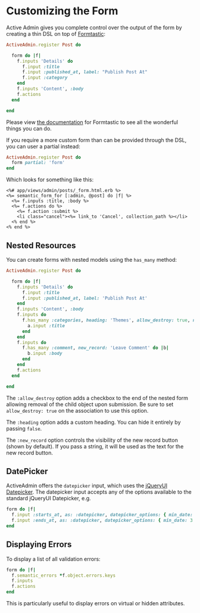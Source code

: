 # Customizing the Form

Active Admin gives you complete control over the output of the form by creating
a thin DSL on top of [Formtastic](https://github.com/justinfrench/formtastic):

```ruby
ActiveAdmin.register Post do

  form do |f|
    f.inputs 'Details' do
      f.input :title
      f.input :published_at, label: "Publish Post At"
      f.input :category
    end
    f.inputs 'Content', :body
    f.actions
  end

end
```

Please view [the documentation](http://github.com/justinfrench/formtastic)
for Formtastic to see all the wonderful things you can do.

If you require a more custom form than can be provided through the DSL, you can
user a partial instead:

```ruby
ActiveAdmin.register Post do
  form partial: 'form'
end
```

Which looks for something like this:

```erb
<%# app/views/admin/posts/_form.html.erb %>
<%= semantic_form_for [:admin, @post] do |f| %>
  <%= f.inputs :title, :body %>
  <%= f.actions do %>
    <%= f.action :submit %>
    <li class="cancel"><%= link_to 'Cancel', collection_path %></li>
  <% end %>
<% end %>
```

## Nested Resources

You can create forms with nested models using the `has_many` method:

```ruby
ActiveAdmin.register Post do

  form do |f|
    f.inputs 'Details' do
      f.input :title
      f.input :published_at, label: 'Publish Post At'
    end
    f.inputs 'Content', :body
    f.inputs do
      f.has_many :categories, heading: 'Themes', allow_destroy: true, new_record: false do |a|
        a.input :title
      end
    end
    f.inputs do
      f.has_many :comment, new_record: 'Leave Comment' do |b|
        b.input :body
      end
    end
    f.actions
  end

end
```

The `:allow_destroy` option adds a checkbox to the end of the nested form allowing
removal of the child object upon submission. Be sure to set `allow_destroy: true`
on the association to use this option.

The `:heading` option adds a custom heading. You can hide it entirely by passing `false`.

The `:new_record` option controls the visibility of the new record button (shown by default).
If you pass a string, it will be used as the text for the new record button.

## DatePicker

ActiveAdmin offers the `datepicker` input, which uses the [jQueryUI Datepicker](http://jqueryui.com/datepicker/).
The datepicker input accepts any of the options available to the standard
jQueryUI Datepicker, e.g.

```ruby
form do |f|
  f.input :starts_at, as: :datepicker, datepicker_options: { min_date: "2013-10-8", max_date: 3.days.from_now.to_date }
  f.input :ends_at, as: :datepicker, datepicker_options: { min_date: 3.days.ago.to_date, max_date: "+1W +5D" }
end
```

## Displaying Errors

To display a list of all validation errors:

```ruby
form do |f|
  f.semantic_errors *f.object.errors.keys
  f.inputs
  f.actions
end
```

This is particularly useful to display errors on virtual or hidden attributes.
